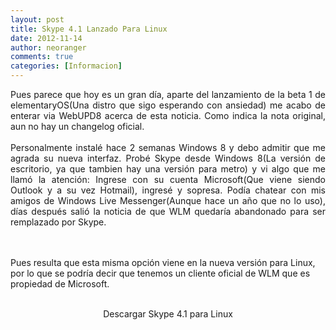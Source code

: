 ```yaml
---
layout: post
title: Skype 4.1 Lanzado Para Linux
date: 2012-11-14
author: neoranger
comments: true
categories: [Informacion]
---
```

<div style="text-align:justify;">Pues parece que hoy es un gran día, aparte del lanzamiento de la beta 1 de elementaryOS(Una distro que sigo esperando con ansiedad) me acabo de enterar via WebUPD8 acerca de esta noticia. Como indica la nota original, aun no hay un changelog oficial.</div>

<div style="text-align:justify;"><br /></div>

<div style="text-align:justify;">Personalmente instalé hace 2 semanas Windows 8 y debo admitir que me agrada su nueva interfaz. Probé Skype desde Windows 8(La versión de escritorio, ya que tambien hay una versión para metro) y vi algo que me llamó la atención: Ingrese con su cuenta Microsoft(Que viene siendo Outlook y a su vez Hotmail), ingresé y sopresa. Podía chatear con mis amigos de Windows Live Messenger(Aunque hace un año que no lo uso), días después salió la noticia de que WLM quedaría abandonado para ser remplazado por Skype. </div>

<br />

<br />Pues resulta que esta misma opción viene en la nueva versión para Linux, por lo que se podría decir que tenemos un cliente oficial de WLM que es propiedad de Microsoft.<br /><br />

<div style="text-align:center;">Descargar Skype 4.1 para Linux</div>
